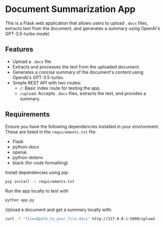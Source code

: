 # Document Summarization App

This is a Flask web application that allows users to upload `.docx` files, extracts text from the document, and generates a summary using OpenAI's GPT-3.5-turbo model.

## Features

- Upload a `.docx` file.
- Extracts and processes the text from the uploaded document.
- Generates a concise summary of the document's content using OpenAI's GPT-3.5-turbo.
- Simple REST API with two routes:
  - `/`: Basic index route for testing the app.
  - `/upload`: Accepts `.docx` files, extracts the text, and provides a summary.

## Requirements

Ensure you have the following dependencies installed in your environment. These are listed in the `requirements.txt` file:

- Flask
- python-docx
- openai
- python-dotenv
- black (for code formatting)

Install dependencies using pip:

```bash
pip install -r requirements.txt
```

Run the app locally to test with

```bash
python app.py
```

Upload a document and get a summary locally with:

```bash
curl -F "file=@path_to_your_file.docx" http://127.0.0.1:5000/upload
```
